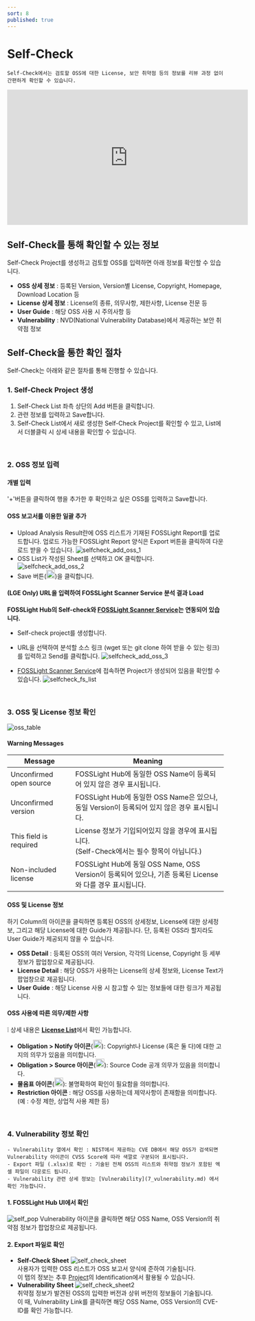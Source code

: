 ```yaml
---
sort: 8
published: true
---
```

# Self-Check
```note
Self-Check에서는 검토할 OSS에 대한 License, 보안 취약점 등의 정보를 리뷰 과정 없이 간편하게 확인할 수 있습니다.
```
<iframe width="560" height="315" src="https://www.youtube.com/embed/yfWvm9ZdtEE" title="YouTube video player" frameborder="0" allow="accelerometer; autoplay; clipboard-write; encrypted-media; gyroscope; picture-in-picture" allowfullscreen></iframe>

## Self-Check를 통해 확인할 수 있는 정보

Self-Check Project를 생성하고 검토할 OSS를 입력하면 아래 정보를 확인할 수 있습니다.
- **OSS 상세 정보** : 등록된 Version, Version별 License, Copyright, Homepage, Download Location 등
- **License 상세 정보** : License의 종류, 의무사항, 제한사항, License 전문 등
- **User Guide** : 해당 OSS 사용 시 주의사항 등
- **Vulnerability** : NVD(National Vulnerability Database)에서 제공하는 보안 취약점 정보

## Self-Check을 통한 확인 절차
Self-Check는 아래와 같은 절차를 통해 진행할 수 있습니다.

### 1. Self-Check Project 생성
1. Self-Check List 좌측 상단의 Add 버튼을 클릭합니다.
2. 관련 정보를 입력하고 Save합니다.
3. Self-Check List에서 새로 생성한 Self-Check Project를 확인할 수 있고, List에서 더블클릭 시 상세 내용을 확인할 수 있습니다.
<br>

### 2. OSS 정보 입력
#### 개별 입력
'+'버튼을 클릭하여 행을 추가한 후 확인하고 싶은 OSS를 입력하고 Save합니다.
#### OSS 보고서를 이용한 일괄 추가
- Upload Analysis Result란에 OSS 리스트가 기재된 FOSSLight Report를 업로드합니다. 
  업로드 가능한 FOSSLight Report 양식은 Export 버튼을 클릭하여 다운로드 받을 수 있습니다.
    ![selfcheck_add_oss_1](images/6_self_check_add_oss_1.PNG)
- OSS List가 작성된 Sheet를 선택하고 OK 클릭합니다.  
    ![selfcheck_add_oss_2](images/6_self_check_add_oss_2.PNG)
- Save 버튼(<img src="images/save_button.PNG" width="20" height="20" />)을 클릭합니다. 

#### (LGE Only) URL을 입력하여 FOSSLight Scanner Service 분석 결과 Load    
**FOSSLight Hub의 Self-check와 [FOSSLight Scanner Service](http://fs.lge.com/)는 연동되어 있습니다.**
- Self-check project를 생성합니다. 
- URL을 선택하여 분석할 소스 링크 (wget 또는 git clone 하여 받을 수 있는 링크)를 입력하고 Send를 클릭합니다.
    ![selfcheck_add_oss_3](images/6_self_check_add_oss_3.PNG)

- [FOSSLight Scanner Service](http://fs.lge.com/)에 접속하면 Project가 생성되어 있음을 확인할 수 있습니다.
    ![selfcheck_fs_list](images/6_self_check_fs_list.png)

<br>

### 3. OSS 및 License 정보 확인
![oss_table](images/6_self_oss_table.png)
#### Warning Messages

| Message | Meaning |
|------|-----|
|Unconfirmed open source|FOSSLight Hub에 동일한 OSS Name이 등록되어 있지 않은 경우 표시됩니다.|
|Unconfirmed version|FOSSLight Hub에 동일한 OSS Name은 있으나, 동일 Version이 등록되어 있지 않은 경우 표시됩니다.|
|This field is required|License 정보가 기입되어있지 않을 경우에 표시됩니다. <br>(Self-Check에서는 필수 항목이 아닙니다.)|
|Non-included license|FOSSLight Hub에 동일 OSS Name, OSS Version이 등록되어 있으나, 기존 등록된 License와 다를 경우 표시됩니다.|

#### OSS 및 License 정보
하기 Column의 아이콘을 클릭하면 등록된 OSS의 상세정보, License에 대한 상세정보, 그리고 해당 License에 대한 Guide가 제공됩니다.
단, 등록된 OSS라 할지라도 User Guide가 제공되지 않을 수 있습니다.
- **OSS Detail** : 등록된 OSS의 여러 Version, 각각의 License, Copyright 등 세부정보가 팝업창으로 제공됩니다.
- **License Detail** : 해당 OSS가 사용하는 License의 상세 정보와, License Text가 팝업창으로 제공됩니다.
- **User Guide** : 해당 License 사용 시 참고할 수 있는 정보들에 대한 링크가 제공됩니다.

#### OSS 사용에 따른 의무/제한 사항
❕ 상세 내용은 [**License List**](2_license.md)에서 확인 가능합니다.  
- **Obligation > Notify 아이콘**(<img src="images/6_self_check_notice_icon.PNG" width="20" height="20" />): Copyright나 License (혹은 둘 다)에 대한 고지의 의무가 있음을 의미합니다.
- **Obligation > Source 아이콘**(<img src="images/6_self_check_src_icon.PNG" width="20" height="20" />): Source Code 공개 의무가 있음을 의미합니다.
- **물음표 아이콘**(<img src="images/6_self_check_unclear_icon.PNG" width="20" height="20" />): 불명확하여 확인이 필요함을 의미합니다.
- **Restriction 아이콘** : 해당 OSS를 사용하는데 제약사항이 존재함을 의미합니다. (예 : 수정 제한, 상업적 사용 제한 등)
<br>

### 4. Vulnerability 정보 확인
```note
- Vulnerability 열에서 확인 : NIST에서 제공하는 CVE DB에서 해당 OSS가 검색되면 Vulnerability 아이콘이 CVSS Score에 따라 색깔로 구분되어 표시됩니다.
- Export 파일 (.xlsx)로 확인 : 기술된 전체 OSS의 리스트와 취약점 정보가 포함된 엑셀 파일이 다운로드 됩니다.
- Vulnerability 관련 상세 정보는 [Vulnerability](7_vulnerability.md) 에서 확인 가능합니다.
```
#### 1. FOSSLight Hub UI에서 확인  
![self_pop](images/6_self_check_vul.PNG)
Vulnerability 아이콘을 클릭하면 해당 OSS Name, OSS Version의 취약점 정보가 팝업창으로 제공됩니다.

#### 2. Export 파일로 확인
- **Self-Check Sheet**
    ![self_check_sheet](images/6_self_sheet1.png)   
    사용자가 입력한 OSS 리스트가 OSS 보고서 양식에 준하여 기술됩니다.  
    이 탭의 정보는 추후 [Project](4_project.md)의 Identification에서 활용될 수 있습니다.  
- **Vulnerability Sheet**
    ![self_check_sheet2](images/6_self_sheet2.png)  
    취약점 정보가 발견된 OSS의 입력한 버전과 상위 버전의 정보들이 기술됩니다.  
    이 때, Vulnerability Link를 클릭하면 해당 OSS Name, OSS Version의 CVE-ID를 확인 가능합니다.
